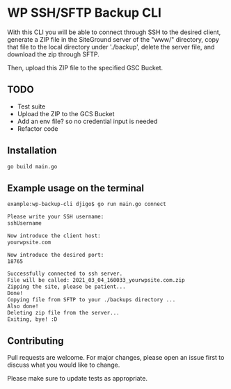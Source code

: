 # WP SSH/SFTP Backup CLI

With this CLI you will be able to connect through SSH to the desired client, generate a ZIP file in the SiteGround server of the "www/" directory, copy that file to the local directory under './backup', delete the server file, and download the zip through SFTP.

Then, upload this ZIP file to the specified GSC Bucket.

## TODO
- Test suite
- Upload the ZIP to the GCS Bucket
- Add an env file? so no credential input is needed
- Refactor code
## Installation


```bash
go build main.go
```

## Example usage on the terminal

```bash
example:wp-backup-cli djigo$ go run main.go connect

Please write your SSH username:
sshUsername

Now introduce the client host:
yourwpsite.com

Now introduce the desired port:
18765

Successfully connected to ssh server.
File will be called: 2021_03_04_160033_yourwpsite.com.zip
Zipping the site, please be patient...
Done!
Copying file from SFTP to your ./backups directory ...
Also done!
Deleting zip file from the server...
Exiting, bye! :D
```

## Contributing
Pull requests are welcome. For major changes, please open an issue first to discuss what you would like to change.

Please make sure to update tests as appropriate.

